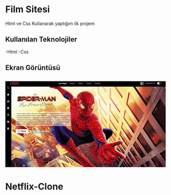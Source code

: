 <h1> Film Sitesi </h1>

Html ve Css Kullanarak yaptığım ilk projem

<h2> Kullanılan Teknolojiler </h2>

-Html
-Css

<h2> Ekran Görüntüsü <h2>

![](film-sitesi.gif)
# Netflix-Clone
